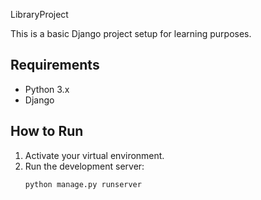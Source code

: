  LibraryProject

This is a basic Django project setup for learning purposes.

## Requirements
- Python 3.x
- Django

## How to Run
1. Activate your virtual environment.
2. Run the development server:
   ```bash
   python manage.py runserver
